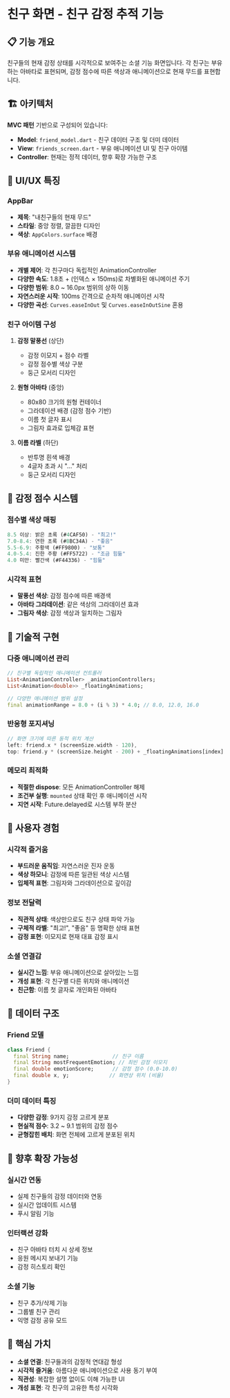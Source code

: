# 친구 화면 - 친구 감정 추적 기능

## 📋 기능 개요
친구들의 현재 감정 상태를 시각적으로 보여주는 소셜 기능 화면입니다. 각 친구는 부유하는 아바타로 표현되며, 감정 점수에 따른 색상과 애니메이션으로 현재 무드를 표현합니다.

## 🏗️ 아키텍처
**MVC 패턴** 기반으로 구성되어 있습니다:
- **Model**: `friend_model.dart` - 친구 데이터 구조 및 더미 데이터
- **View**: `friends_screen.dart` - 부유 애니메이션 UI 및 친구 아이템
- **Controller**: 현재는 정적 데이터, 향후 확장 가능한 구조

## 🎨 UI/UX 특징

### AppBar
- **제목**: "내친구들의 현재 무드"
- **스타일**: 중앙 정렬, 깔끔한 디자인
- **색상**: `AppColors.surface` 배경

### 부유 애니메이션 시스템
- **개별 제어**: 각 친구마다 독립적인 AnimationController
- **다양한 속도**: 1.8초 + (인덱스 × 150ms)로 차별화된 애니메이션 주기
- **다양한 범위**: 8.0 ~ 16.0px 범위의 상하 이동
- **자연스러운 시작**: 100ms 간격으로 순차적 애니메이션 시작
- **다양한 곡선**: `Curves.easeInOut` 및 `Curves.easeInOutSine` 혼용

### 친구 아이템 구성
1. **감정 말풍선** (상단)
   - 감정 이모지 + 점수 라벨
   - 감정 점수별 색상 구분
   - 둥근 모서리 디자인

2. **원형 아바타** (중앙)
   - 80x80 크기의 원형 컨테이너
   - 그라데이션 배경 (감정 점수 기반)
   - 이름 첫 글자 표시
   - 그림자 효과로 입체감 표현

3. **이름 라벨** (하단)
   - 반투명 흰색 배경
   - 4글자 초과 시 "..." 처리
   - 둥근 모서리 디자인

## 🌈 감정 점수 시스템

### 점수별 색상 매핑
```dart
8.5 이상: 밝은 초록 (#4CAF50) - "최고!"
7.0-8.4: 연한 초록 (#8BC34A) - "좋음"  
5.5-6.9: 주황색 (#FF9800) - "보통"
4.0-5.4: 진한 주황 (#FF5722) - "조금 힘듦"
4.0 미만: 빨간색 (#F44336) - "힘듦"
```

### 시각적 표현
- **말풍선 색상**: 감정 점수에 따른 배경색
- **아바타 그라데이션**: 같은 색상의 그라데이션 효과
- **그림자 색상**: 감정 색상과 일치하는 그림자

## 🔧 기술적 구현

### 다중 애니메이션 관리
```dart
// 친구별 독립적인 애니메이션 컨트롤러
List<AnimationController> _animationControllers;
List<Animation<double>> _floatingAnimations;

// 다양한 애니메이션 범위 설정
final animationRange = 8.0 + (i % 3) * 4.0; // 8.0, 12.0, 16.0
```

### 반응형 포지셔닝
```dart
// 화면 크기에 따른 동적 위치 계산
left: friend.x * (screenSize.width - 120),
top: friend.y * (screenSize.height - 200) + _floatingAnimations[index].value,
```

### 메모리 최적화
- **적절한 dispose**: 모든 AnimationController 해제
- **조건부 실행**: `mounted` 상태 확인 후 애니메이션 시작
- **지연 시작**: Future.delayed로 시스템 부하 분산

## 📱 사용자 경험

### 시각적 즐거움
- **부드러운 움직임**: 자연스러운 진자 운동
- **색상 하모니**: 감정에 따른 일관된 색상 시스템
- **입체적 표현**: 그림자와 그라데이션으로 깊이감

### 정보 전달력
- **직관적 상태**: 색상만으로도 친구 상태 파악 가능
- **구체적 라벨**: "최고!", "좋음" 등 명확한 상태 표현
- **감정 표현**: 이모지로 현재 대표 감정 표시

### 소셜 연결감
- **실시간 느낌**: 부유 애니메이션으로 살아있는 느낌
- **개성 표현**: 각 친구별 다른 위치와 애니메이션
- **친근함**: 이름 첫 글자로 개인화된 아바타

## 🔄 데이터 구조

### Friend 모델
```dart
class Friend {
  final String name;              // 친구 이름
  final String mostFrequentEmotion; // 최빈 감정 이모지
  final double emotionScore;      // 감정 점수 (0.0-10.0)
  final double x, y;             // 화면상 위치 (비율)
}
```

### 더미 데이터 특징
- **다양한 감정**: 9가지 감정 고르게 분포
- **현실적 점수**: 3.2 ~ 9.1 범위의 감정 점수
- **균형잡힌 배치**: 화면 전체에 고르게 분포된 위치

## 🚀 향후 확장 가능성

### 실시간 연동
- 실제 친구들의 감정 데이터와 연동
- 실시간 업데이트 시스템
- 푸시 알림 기능

### 인터랙션 강화
- 친구 아바타 터치 시 상세 정보
- 응원 메시지 보내기 기능
- 감정 히스토리 확인

### 소셜 기능
- 친구 추가/삭제 기능
- 그룹별 친구 관리
- 익명 감정 공유 모드

## 🎯 핵심 가치
- **소셜 연결**: 친구들과의 감정적 연대감 형성
- **시각적 즐거움**: 아름다운 애니메이션으로 사용 동기 부여  
- **직관성**: 복잡한 설명 없이도 이해 가능한 UI
- **개성 표현**: 각 친구의 고유한 특성 시각화